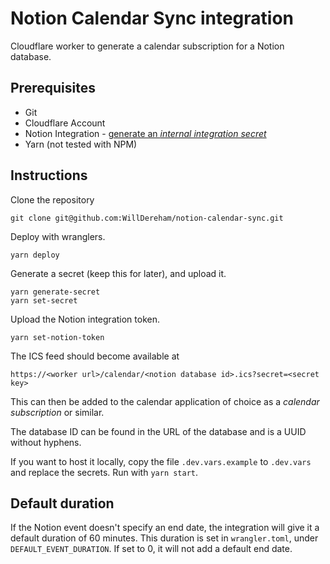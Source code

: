 # Notion Calendar Sync integration

Cloudflare worker to generate a calendar subscription for a Notion database.

## Prerequisites

- Git
- Cloudflare Account
- Notion Integration - [generate an _internal integration secret_](https://developers.notion.com/docs/create-a-notion-integration)
- Yarn (not tested with NPM)

## Instructions

Clone the repository

```
git clone git@github.com:WillDereham/notion-calendar-sync.git
```

Deploy with wranglers.

```
yarn deploy
```

Generate a secret (keep this for later), and upload it.

```
yarn generate-secret
yarn set-secret
```

Upload the Notion integration token.

```
yarn set-notion-token
```

The ICS feed should become available at

```
https://<worker url>/calendar/<notion database id>.ics?secret=<secret key>
```

This can then be added to the calendar application of choice as a _calendar subscription_ or similar.

The database ID can be found in the URL of the database and is a UUID without hyphens.

If you want to host it locally, copy the file `.dev.vars.example` to `.dev.vars` and replace the secrets. Run with `yarn start`.

## Default duration

If the Notion event doesn't specify an end date, the integration will give it a default duration of 60 minutes. This duration is set in `wrangler.toml`, under `DEFAULT_EVENT_DURATION`. If set to 0, it will not add a default end date.
